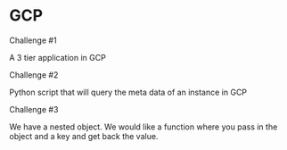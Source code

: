# GCP

Challenge #1

A 3 tier application in GCP 


Challenge #2

Python script that will query the meta data of an instance in GCP 

Challenge #3

We have a nested object. We would like a function where you pass in the object and a key and get back the value.
